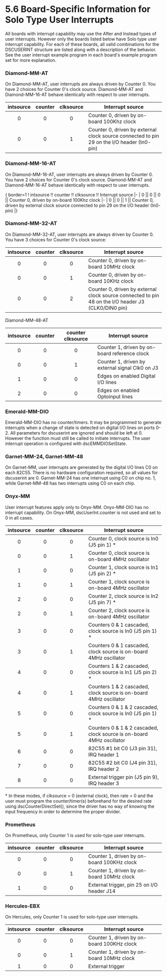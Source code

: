 # 5.6 Board-Specific Information for Solo Type User Interrupts

All boards with interrupt capability may use the After and Instead types of user interrupts. However only the boards listed below have Solo type user interrupt capability. For each of these boards, all valid combinations for the DSCUSERINT structure are listed along with a description of the behavior. See the user interrupt example program in each board's example program set for more explanation.

### Diamond-MM-AT

On Diamond-MM-AT, user interrupts are always driven by Counter 0. You have 2 choices for Counter 0's clock source. Diamond-MM-AT and Diamond-MM-16-AT behave identically with respect to user interrupts.

| intsource | counter | clksource | Interrupt source                                                                            |
| :-------: | :-----: | :-------: | ------------------------------------------------------------------------------------------- |
|     0     |    0    |     0     | Counter 0, driven by on-board 100Khz clock                                                  |
|     0     |    0    |     1     | Counter 0, driven by external clock source connected to pin 29 on the I/O header (In0- pin) |

### Diamond-MM-16-AT

On Diamond-MM-16-AT, user interrupts are always driven by Counter 0. You have 2 choices for Counter 0's clock source. Diamond-MM-AT and Diamond-MM-16-AT behave identically with respect to user interrupts.

{ border=1 ! intsource !! counter !! clksource !! Interrupt source |- | 0 || 0 || 0 || Counter 0, driven by on-board 100Khz clock |- | 0 || 0 || 1 || Counter 0, driven by external clock source connected to pin 29 on the I/O header (In0- pin) |}

### Diamond-MM-32-AT

On Diamond-MM-32-AT, user interrupts are always driven by Counter 0. You have 3 choices for Counter 0's clock source:

| intsource | counter | clksource | Interrupt source                                                                                    |
| :-------: | :-----: | :-------: | --------------------------------------------------------------------------------------------------- |
|     0     |    0    |     0     | Counter 0, driven by on-board 10MHz clock                                                           |
|     0     |    0    |     1     | Counter 0, driven by on-board 10KHz clock                                                           |
|     0     |    0    |     2     | Counter 0, driven by external clock source connected to pin 48 on the I/O header J3 (CLK0/DIN0 pin) |

Diamond-MM-48-AT

| intsource | counter | counter clksource | Interrupt source                                |
| :-------: | :-----: | :---------------: | ----------------------------------------------- |
|     0     |    0    |         0         | Counter 1, driven by on-board reference clock   |
|     0     |    0    |         1         | Counter 1, driven by external signal Clk0 on J3 |
|     1     |    0    |         0         | Edges on enabled Digital I/O lines              |
|     2     |    0    |         0         | Edges on enabled Optoinput lines                |

### Emerald-MM-DIO

Emerald-MM-DIO has no counter/timers. It may be programmed to generate interrupts when a change of state is detected on digital I/O lines on ports 0-2. All parameters for dscuserint are ignored and should be left at 0. However the function must still be called to initiate interrupts. The user interrupt operation is configured with dscEMMDIOSetState.

### Garnet-MM-24, Garnet-MM-48

On Garnet-MM, user interrupts are generated by the digital I/O lines C0 on each 82C55. There is no hardware configuration required, so all values for dscuserint are 0. Garnet-MM-24 has one interrupt using C0 on chip no. 1, while Garnet-MM-48 has two interrupts using C0 on each chip.

### Onyx-MM

User interrupt features apply only to Onyx-MM. Onyx-MM-DIO has no interrupt capability. On Onyx-MM, dscUserInt.counter is not used and set to 0 in all cases.

| intsource | counter | clksource | Interrupt source                                                      |
| :-------: | :-----: | :-------: | --------------------------------------------------------------------- |
|     0     |    0    |     0     | Counter 0, clock source is In0 (J5 pin 1) \*                          |
|     0     |    0    |     1     | Counter 0, clock source is on-board 4MHz oscillator                   |
|     1     |    0    |     0     | Counter 1, clock source is In1 (J5 pin 2) \*                          |
|     1     |    0    |     1     | Counter 1, clock source is on-board 4MHz oscillator                   |
|     2     |    0    |     0     | Counter 2, clock source is In2 (J5 pin 7) \*                          |
|     2     |    0    |     1     | Counter 2, clock source is on-board 4MHz oscillator                   |
|     3     |    0    |     0     | Counters 0 & 1 cascaded, clock source is In0 (J5 pin 1) \*            |
|     3     |    0    |     1     | Counters 0 & 1 cascaded, clock source is on-board 4MHz oscillator     |
|     4     |    0    |     0     | Counters 1 & 2 cascaded, clock source is In1 (J5 pin 2) \*            |
|     4     |    0    |     1     | Counters 1 & 2 cascaded, clock source is on-board 4MHz oscillator     |
|     5     |    0    |     0     | Counters 0 & 1 & 2 cascaded, clock source is In0 (J5 pin 1) \*        |
|     5     |    0    |     1     | Counters 0 & 1 & 2 cascaded, clock source is on-board 4MHz oscillator |
|     6     |    0    |     0     | 82C55 #1 bit C0 (J3 pin 31), IRQ header 1                             |
|     7     |    0    |     0     | 82C55 #2 bit C0 (J4 pin 31), IRQ header 2                             |
|     8     |    0    |     0     | External trigger pin (J5 pin 9), IRQ header 3                         |



\*  In these modes, if clksource = 0 (external clock), then rate = 0 and the user must program the counter/timer(s) beforehand for the desired rate using dscCounterDirectSet(), since the driver has no way of knowing the input frequency in order to determine the proper divider.

### Prometheus

On Prometheus, only Counter 1 is used for solo-type user interrupts.

| intsource | counter | clksource | Interrupt source                           |
| :-------: | :-----: | :-------: | ------------------------------------------ |
|     0     |    0    |     0     | Counter 1, driven by on-board 100KHz clock |
|     0     |    0    |     1     | Counter 1, driven by on-board 10MHz clock  |
|     1     |    0    |     0     | External trigger, pin 25 on I/O header J14 |

### Hercules-EBX

On Hercules, only Counter 1 is used for solo-type user interrupts.

| intsource | counter | clksource | Interrupt source                           |
| :-------: | :-----: | :-------: | ------------------------------------------ |
|     0     |    0    |     0     | Counter 1, driven by on-board 100KHz clock |
|     0     |    0    |     1     | Counter 1, driven by on-board 10MHz clock  |
|     1     |    0    |     0     | External trigger                           |
